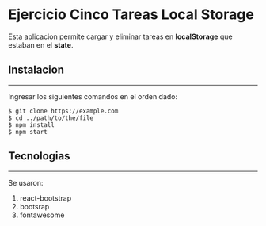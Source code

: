 # Ejercicio Cinco Tareas Local Storage

Esta aplicacion permite cargar y eliminar tareas en **localStorage** que estaban en el **state**.


## Instalacion 
***
Ingresar los siguientes comandos en el orden dado:
```
$ git clone https://example.com
$ cd ../path/to/the/file
$ npm install
$ npm start
```
## Tecnologias
***
Se usaron:
1. react-bootstrap
2. bootsrap
3. fontawesome
